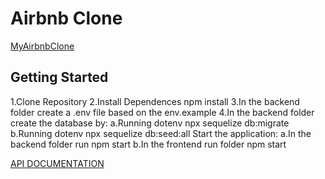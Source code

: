 <h1>Airbnb Clone</h1>

[MyAirbnbClone](https://airbnb-api-project.herokuapp.com/)
<h2>Getting Started</h2>
<p>1.Clone Repository
2.Install Dependences npm install
3.In the backend folder create a .env file based on the env.example
4.In the backend folder create the database by:
    a.Running dotenv npx sequelize db:migrate
    b.Running dotenv npx sequelize db:seed:all
Start the application:
    a.In the backend folder run npm start
    b.In the frontend run folder npm start</p>

[API DOCUMENTATION](https://github.com/Micodlr/AirBnB/wiki/API-DOCUMENTATION)
